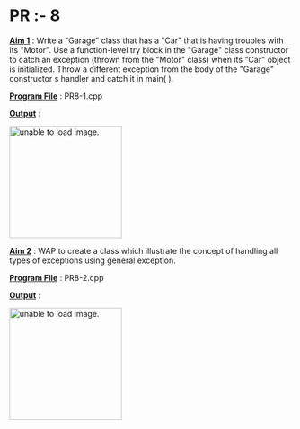 # PR :- 8

<u>**Aim 1**</u> : Write a "Garage" class that has a "Car" that is having troubles with its "Motor". Use a function-level try block in the "Garage" class constructor to catch an exception (thrown from the "Motor" class) when its "Car" object is initialized. Throw a different exception from the body of the "Garage" constructor s handler and catch it in main( ).

<u>**Program File**</u> : PR8-1.cpp

<u>**Output**</u> :

<img src="https://github.com/jb-jaydeep/Cpp/blob/main/pr-8(Terminator)/images/pr-8-1.png" height = "200px" alt = "unable to load image.">

<u>**Aim 2**</u> : WAP to create a class which illustrate the concept of handling all types of exceptions using general exception.

<u>**Program File**</u> : PR8-2.cpp

<u>**Output**</u> :

<img src="https://github.com/jb-jaydeep/Cpp/blob/main/pr-8(Terminator)/images/pr-8-2.png" height = "200px" alt = "unable to load image.">
